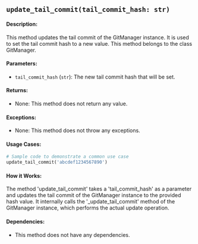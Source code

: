 ## `update_tail_commit(tail_commit_hash: str)`

#### Description:
This method updates the tail commit of the GitManager instance. It is used to set the tail commit hash to a new value. This method belongs to the class GitManager.

#### Parameters:
- `tail_commit_hash` (`str`): The new tail commit hash that will be set.

#### Returns:
- None: This method does not return any value.

#### Exceptions:
- None: This method does not throw any exceptions.

#### Usage Cases:

```python
# Sample code to demonstrate a common use case
update_tail_commit('abcdef1234567890')
```

#### How it Works:

The method 'update_tail_commit' takes a 'tail_commit_hash' as a parameter and updates the tail commit of the GitManager instance to the provided hash value. It internally calls the '_update_tail_commit' method of the GitManager instance, which performs the actual update operation.

#### Dependencies:
- This method does not have any dependencies.